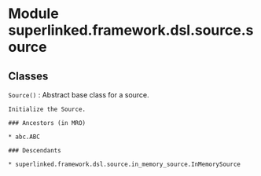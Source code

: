 Module superlinked.framework.dsl.source.source
==============================================

Classes
-------

`Source()`
:   Abstract base class for a source.
    
    Initialize the Source.

    ### Ancestors (in MRO)

    * abc.ABC

    ### Descendants

    * superlinked.framework.dsl.source.in_memory_source.InMemorySource